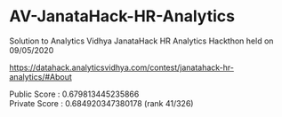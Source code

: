 # AV-JanataHack-HR-Analytics
Solution to Analytics Vidhya JanataHack HR Analytics Hackthon held on 09/05/2020

https://datahack.analyticsvidhya.com/contest/janatahack-hr-analytics/#About

Public Score : 0.679813445235866	
Private Score : 0.684920347380178 (rank 41/326)
